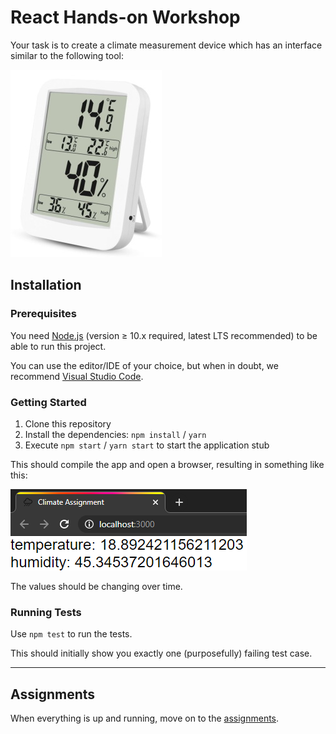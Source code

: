 # React Hands-on Workshop

Your task is to create a climate measurement device which has an interface
similar to the following tool:

![thermometer showing temperature and humidity, including low/high](thermo.jpg)

## Installation

### Prerequisites

You need [Node.js](https://nodejs.org) (version ≥ 10.x required, latest LTS
recommended) to be able to run this project.

You can use the editor/IDE of your choice, but when in doubt, we recommend
[Visual Studio Code](https://code.visualstudio.com/).

### Getting Started

1. Clone this repository
2. Install the dependencies: `npm install` / `yarn`
3. Execute `npm start` / `yarn start` to start the application stub

This should compile the app and open a browser, resulting in something like
this:

![example screenshot of app in its initial state](app-stub.png)

The values should be changing over time.

### Running Tests

Use `npm test` to run the tests.

This should initially show you exactly one (purposefully) failing test case.

---

## Assignments

When everything is up and running, move on to the [assignments](assignments.md).
